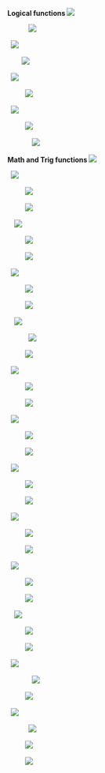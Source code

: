 ﻿**Logical functions ![](Aspose.Words.3b2f5b75-c1b1-4448-ba8b-bd5f9554f045.001.png)**

















































`      `![](Aspose.Words.3b2f5b75-c1b1-4448-ba8b-bd5f9554f045.002.png)





















































` `![](Aspose.Words.3b2f5b75-c1b1-4448-ba8b-bd5f9554f045.002.png)

























































`    `![](Aspose.Words.3b2f5b75-c1b1-4448-ba8b-bd5f9554f045.002.png)











































` `![](Aspose.Words.3b2f5b75-c1b1-4448-ba8b-bd5f9554f045.002.png)

























































`     `![](Aspose.Words.3b2f5b75-c1b1-4448-ba8b-bd5f9554f045.002.png)











































` `![](Aspose.Words.3b2f5b75-c1b1-4448-ba8b-bd5f9554f045.002.png)

























































`     `![](Aspose.Words.3b2f5b75-c1b1-4448-ba8b-bd5f9554f045.002.png)



























































`       `![](Aspose.Words.3b2f5b75-c1b1-4448-ba8b-bd5f9554f045.002.png)























































**Math and Trig functions ![](Aspose.Words.3b2f5b75-c1b1-4448-ba8b-bd5f9554f045.003.png)**



































` `![](Aspose.Words.3b2f5b75-c1b1-4448-ba8b-bd5f9554f045.002.png)

























































`     `![](Aspose.Words.3b2f5b75-c1b1-4448-ba8b-bd5f9554f045.002.png)

























































`     `![](Aspose.Words.3b2f5b75-c1b1-4448-ba8b-bd5f9554f045.002.png)





















































`  `![](Aspose.Words.3b2f5b75-c1b1-4448-ba8b-bd5f9554f045.002.png)

























































`     `![](Aspose.Words.3b2f5b75-c1b1-4448-ba8b-bd5f9554f045.002.png)

























































`     `![](Aspose.Words.3b2f5b75-c1b1-4448-ba8b-bd5f9554f045.002.png)





















































` `![](Aspose.Words.3b2f5b75-c1b1-4448-ba8b-bd5f9554f045.002.png)

























































`     `![](Aspose.Words.3b2f5b75-c1b1-4448-ba8b-bd5f9554f045.002.png)

























































`     `![](Aspose.Words.3b2f5b75-c1b1-4448-ba8b-bd5f9554f045.002.png)





















































`  `![](Aspose.Words.3b2f5b75-c1b1-4448-ba8b-bd5f9554f045.002.png)

























































`      `![](Aspose.Words.3b2f5b75-c1b1-4448-ba8b-bd5f9554f045.002.png)

























































`     `![](Aspose.Words.3b2f5b75-c1b1-4448-ba8b-bd5f9554f045.002.png)



















































` `![](Aspose.Words.3b2f5b75-c1b1-4448-ba8b-bd5f9554f045.002.png)

























































`     `![](Aspose.Words.3b2f5b75-c1b1-4448-ba8b-bd5f9554f045.002.png)

























































`     `![](Aspose.Words.3b2f5b75-c1b1-4448-ba8b-bd5f9554f045.002.png)





















































` `![](Aspose.Words.3b2f5b75-c1b1-4448-ba8b-bd5f9554f045.002.png)

























































`     `![](Aspose.Words.3b2f5b75-c1b1-4448-ba8b-bd5f9554f045.002.png)

























































`     `![](Aspose.Words.3b2f5b75-c1b1-4448-ba8b-bd5f9554f045.002.png)





















































` `![](Aspose.Words.3b2f5b75-c1b1-4448-ba8b-bd5f9554f045.002.png)

























































`     `![](Aspose.Words.3b2f5b75-c1b1-4448-ba8b-bd5f9554f045.002.png)

























































`     `![](Aspose.Words.3b2f5b75-c1b1-4448-ba8b-bd5f9554f045.002.png)





















































` `![](Aspose.Words.3b2f5b75-c1b1-4448-ba8b-bd5f9554f045.002.png)

























































`     `![](Aspose.Words.3b2f5b75-c1b1-4448-ba8b-bd5f9554f045.002.png)























































`     `![](Aspose.Words.3b2f5b75-c1b1-4448-ba8b-bd5f9554f045.002.png)



















































` `![](Aspose.Words.3b2f5b75-c1b1-4448-ba8b-bd5f9554f045.002.png)























































`     `![](Aspose.Words.3b2f5b75-c1b1-4448-ba8b-bd5f9554f045.002.png)























































`     `![](Aspose.Words.3b2f5b75-c1b1-4448-ba8b-bd5f9554f045.002.png)





















































`  `![](Aspose.Words.3b2f5b75-c1b1-4448-ba8b-bd5f9554f045.002.png)

























































`     `![](Aspose.Words.3b2f5b75-c1b1-4448-ba8b-bd5f9554f045.002.png)

























































`     `![](Aspose.Words.3b2f5b75-c1b1-4448-ba8b-bd5f9554f045.002.png)





















































` `![](Aspose.Words.3b2f5b75-c1b1-4448-ba8b-bd5f9554f045.002.png)

























































`       `![](Aspose.Words.3b2f5b75-c1b1-4448-ba8b-bd5f9554f045.002.png)

























































`     `![](Aspose.Words.3b2f5b75-c1b1-4448-ba8b-bd5f9554f045.002.png)





















































` `![](Aspose.Words.3b2f5b75-c1b1-4448-ba8b-bd5f9554f045.001.png)













































`      `![](Aspose.Words.3b2f5b75-c1b1-4448-ba8b-bd5f9554f045.002.png)

















































`     `![](Aspose.Words.3b2f5b75-c1b1-4448-ba8b-bd5f9554f045.002.png)























































`     `![](Aspose.Words.3b2f5b75-c1b1-4448-ba8b-bd5f9554f045.002.png)


















